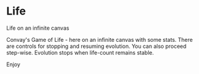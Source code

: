 # Life
Life on an infinite canvas 

Convay's Game of Life - here on an infinite canvas with some stats. There are controls for stopping 
and resuming evolution. You can also proceed step-wise. Evolution stops when life-count remains stable. 

Enjoy








